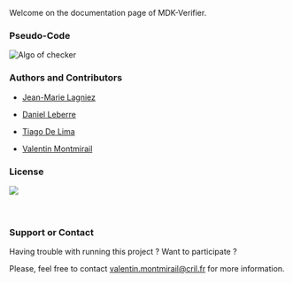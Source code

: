 
Welcome on the documentation page of MDK-Verifier. 


### Pseudo-Code

![Algo of checker](../../algo.png "Algorithm")


### Authors and Contributors

* [Jean-Marie Lagniez](mailto:lagniez@cril.fr)

* [Daniel Leberre](mailto:leberre@cril.fr)

* [Tiago De Lima](mailto:delima@cril.fr)

* [Valentin Montmirail](mailto:valentin.montmirail@cril.fr)

### License

<img style="float: left;" src="http://www.gnu.org/graphics/gplv3-127x51.png">
<br /><br /><br />


### Support or Contact

Having trouble with running this project ? Want to participate ?

Please, feel free to contact valentin.montmirail@cril.fr for more information.